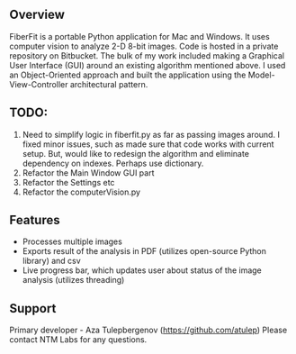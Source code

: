 ## Overview
FiberFit is a portable Python application for Mac and Windows. It uses computer vision to analyze 2-D 8-bit images. Code is hosted in a private repository on Bitbucket. The bulk of my work included making a Graphical User Interface (GUI) around an existing algorithm mentioned above. I used an Object-Oriented approach and built the application using the Model-View-Controller architectural pattern.

## TODO:
1. Need to simplify logic in  fiberfit.py as far as passing images around. I fixed minor issues, such as made sure that code works with current setup. But, would like to redesign the algorithm and eliminate dependency on indexes. Perhaps use dictionary.
2. Refactor the Main Window GUI part
3. Refactor the Settings etc
4. Refactor the computerVision.py

## Features
* Processes multiple images
* Exports result of the analysis in PDF (utilizes open-source Python library) and csv
* Live progress bar, which updates user about status of the image analysis (utilizes threading)

## Support
Primary developer - Aza Tulepbergenov (https://github.com/atulep)
Please contact NTM Labs for any questions.
